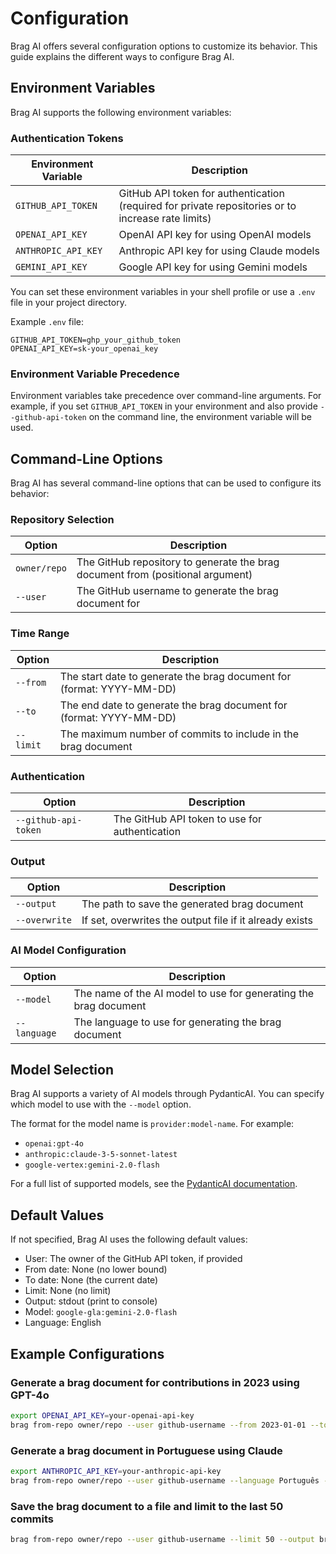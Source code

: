 # Configuration

Brag AI offers several configuration options to customize its behavior. This guide explains the different ways to configure Brag AI.

## Environment Variables

Brag AI supports the following environment variables:

### Authentication Tokens

| Environment Variable | Description                                                                                        |
| -------------------- | -------------------------------------------------------------------------------------------------- |
| `GITHUB_API_TOKEN`   | GitHub API token for authentication (required for private repositories or to increase rate limits) |
| `OPENAI_API_KEY`     | OpenAI API key for using OpenAI models                                                             |
| `ANTHROPIC_API_KEY`  | Anthropic API key for using Claude models                                                          |
| `GEMINI_API_KEY`     | Google API key for using Gemini models                                                             |

You can set these environment variables in your shell profile or use a `.env` file in your project directory.

Example `.env` file:

```
GITHUB_API_TOKEN=ghp_your_github_token
OPENAI_API_KEY=sk-your_openai_key
```

### Environment Variable Precedence

Environment variables take precedence over command-line arguments. For example, if you set `GITHUB_API_TOKEN` in your environment and also provide `--github-api-token` on the command line, the environment variable will be used.

## Command-Line Options

Brag AI has several command-line options that can be used to configure its behavior:

### Repository Selection

| Option       | Description                                                                    |
| ------------ | ------------------------------------------------------------------------------ |
| `owner/repo` | The GitHub repository to generate the brag document from (positional argument) |
| `--user`     | The GitHub username to generate the brag document for                          |

### Time Range

| Option    | Description                                                           |
| --------- | --------------------------------------------------------------------- |
| `--from`  | The start date to generate the brag document for (format: YYYY-MM-DD) |
| `--to`    | The end date to generate the brag document for (format: YYYY-MM-DD)   |
| `--limit` | The maximum number of commits to include in the brag document         |

### Authentication

| Option               | Description                                    |
| -------------------- | ---------------------------------------------- |
| `--github-api-token` | The GitHub API token to use for authentication |

### Output

| Option        | Description                                             |
| ------------- | ------------------------------------------------------- |
| `--output`    | The path to save the generated brag document            |
| `--overwrite` | If set, overwrites the output file if it already exists |

### AI Model Configuration

| Option       | Description                                                      |
| ------------ | ---------------------------------------------------------------- |
| `--model`    | The name of the AI model to use for generating the brag document |
| `--language` | The language to use for generating the brag document             |

## Model Selection

Brag AI supports a variety of AI models through PydanticAI. You can specify which model to use with the `--model` option.

The format for the model name is `provider:model-name`. For example:

- `openai:gpt-4o`
- `anthropic:claude-3-5-sonnet-latest`
- `google-vertex:gemini-2.0-flash`

For a full list of supported models, see the [PydanticAI documentation](https://ai.pydantic.dev/models/).

## Default Values

If not specified, Brag AI uses the following default values:

- User: The owner of the GitHub API token, if provided
- From date: None (no lower bound)
- To date: None (the current date)
- Limit: None (no limit)
- Output: stdout (print to console)
- Model: `google-gla:gemini-2.0-flash`
- Language: English

## Example Configurations

### Generate a brag document for contributions in 2023 using GPT-4o

```bash
export OPENAI_API_KEY=your-openai-api-key
brag from-repo owner/repo --user github-username --from 2023-01-01 --to 2023-12-31 --model openai:gpt-4o
```

### Generate a brag document in Portuguese using Claude

```bash
export ANTHROPIC_API_KEY=your-anthropic-api-key
brag from-repo owner/repo --user github-username --language Português --model anthropic:claude-3-5-sonnet-latest
```

### Save the brag document to a file and limit to the last 50 commits

```bash
brag from-repo owner/repo --user github-username --limit 50 --output brag.md
```
